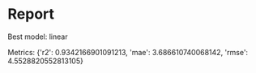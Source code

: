 # Report

Best model: linear

Metrics:
{'r2': 0.9342166901091213, 'mae': 3.686610740068142, 'rmse': 4.5528820552813105}
